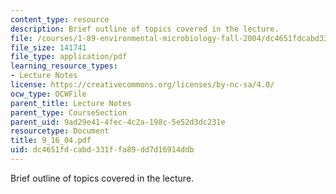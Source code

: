 ```yaml
---
content_type: resource
description: Brief outline of topics covered in the lecture.
file: /courses/1-89-environmental-microbiology-fall-2004/dc4651fdcabd331ffa89dd7d16914ddb_9_16_04.pdf
file_size: 141741
file_type: application/pdf
learning_resource_types:
- Lecture Notes
license: https://creativecommons.org/licenses/by-nc-sa/4.0/
ocw_type: OCWFile
parent_title: Lecture Notes
parent_type: CourseSection
parent_uid: 9ad29e41-4fec-4c2a-198c-5e52d3dc231e
resourcetype: Document
title: 9_16_04.pdf
uid: dc4651fd-cabd-331f-fa89-dd7d16914ddb
---
```

Brief outline of topics covered in the lecture.